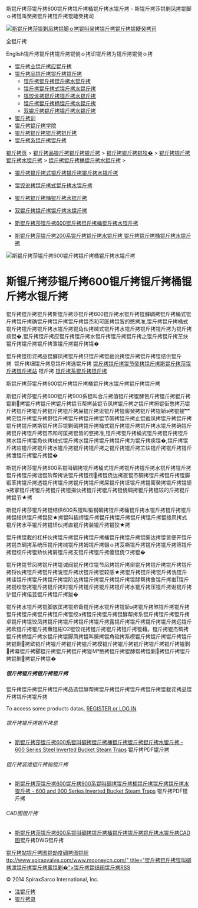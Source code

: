  斯锟斤拷莎锟斤拷600锟斤拷锟斤拷桶锟斤拷水锟斤拷 - 斯锟斤拷莎锟剿凤拷锟脚ｏ拷锟叫癸拷锟斤拷锟斤拷锟睫癸拷司    

[![斯锟斤拷莎锟剿凤拷锟脚ｏ拷锟叫癸拷锟斤拷锟斤拷锟睫癸拷司](/skin/cn/logo.gif)](/)

全锟斤拷

English锟斤拷锟斤拷锟斤拷锟侥ｏ拷识锟斤拷为锟斤拷锟侥ｏ拷

-   [锟斤拷业锟斤拷应锟斤拷](/cn_applications/index.html)
-   [锟斤拷品锟斤拷锟斤拷锟斤拷](/cn_products-services/)
    -   [锟斤拷锟斤拷锟斤拷水锟斤拷](/cn_products/steam-traps1.html)
    -   [锟斤拷锟斤拷式锟斤拷水锟斤拷](/cn_products/steam-trap-per-mon1.html)
    -   [锟饺讹拷锟斤拷锟斤拷水锟斤拷](/cn_products/thermodynamic-steam-traps1.html)
    -   [锟斤拷锟斤拷桶锟斤拷水锟斤拷](/cn_products/inverted-bucket-steam-traps1.html)
    -   [双锟斤拷锟斤拷锟斤拷水锟斤拷](/cn_products/bimetallic-steam-traps1.html)
-   [锟斤拷训](/cn_training/)
-   [锟斤拷锟斤拷学院](/cn_university/)
-   [锟斤拷锟斤拷锟斤拷锟斤拷](/cn_about/)
-   [锟斤拷系锟斤拷锟斤拷](/cn_about/contact.html)

  

[锟斤拷页](/index.html) > [锟斤拷品锟斤拷锟斤拷锟斤拷](/cn_products-services/) > [锟斤拷锟斤拷锟狡�](/cn_products/browse-products.html) > [锟斤拷锟斤拷锟斤拷水锟斤拷](/cn_products/steam-traps1.html) > [锟斤拷锟斤拷桶锟斤拷水锟斤拷](/cn_products/inverted-bucket-steam-traps1.html) >

-   [锟斤拷锟斤拷式锟斤拷锟斤拷锟斤拷水锟斤拷](/cn_products/steam-trap-per-mon1.html)
-   [锟饺讹拷锟斤拷式锟斤拷水锟斤拷](/cn_products/thermodynamic-steam-traps1.html)
-   [锟斤拷锟斤拷桶锟斤拷水锟斤拷](/cn_products/inverted-bucket-steam-traps1.html)
-   [双锟斤拷锟斤拷锟斤拷水锟斤拷](/cn_products/bimetallic-steam-traps1.html)

-   [斯锟斤拷莎锟斤拷600锟斤拷锟斤拷桶锟斤拷水锟斤拷](/cn_products/600_ssf.html "斯锟斤拷莎锟斤拷600锟斤拷锟斤拷桶锟斤拷水锟斤拷")
-   [斯锟斤拷莎锟斤拷200系锟斤拷锟斤拷水锟斤拷 锟斤拷锟斤拷桶锟斤拷水锟斤拷](/cn_products/200_ssf.html "斯锟斤拷莎锟斤拷200系锟斤拷锟斤拷水锟斤拷 锟斤拷锟斤拷桶锟斤拷水锟斤拷")

![斯锟斤拷莎锟斤拷600锟斤拷锟斤拷桶锟斤拷水锟斤拷](/uploads/allimg/141008/1-14100QA4130-L.jpg)

# 斯锟斤拷莎锟斤拷600锟斤拷锟斤拷桶锟斤拷水锟斤拷

锟斤拷锟斤拷锟斤拷斯锟斤拷莎锟斤拷600锟斤拷水锟斤拷锟酵碉拷锟斤拷桶式锟斤拷锟斤拷确锟斤拷锟斤拷锟斤拷锟杰和可匡拷锟皆的憋拷准,锟斤拷锟斤拷桶式锟斤拷锟斤拷锟斤拷水锟斤拷锟角伙拷械式锟斤拷水锟斤拷锟斤拷锟斤拷为锟斤拷痰锟�,锟斤拷锟斤拷应锟斤拷锟斤拷水锟斤拷锟斤拷锟斤拷之锟斤拷锟斤拷芏炔锟斤拷锟斤拷锟斤拷泄锟斤拷锟斤拷锟�

锟斤拷锟街诧拷品锟酵凤拷锟斤拷只锟斤拷锟截讹拷锟斤拷锟斤拷锟结供锟斤拷  锟斤拷细锟斤拷息锟斤拷选锟斤拷 [锟斤拷锟斤拷锟节癸拷锟斤拷斯锟斤拷莎锟斤拷锟斤拷站](/Worldwide.html) 锟斤拷 [锟斤拷系锟斤拷锟斤拷](/cn_about/contact.html)

斯锟斤拷莎锟斤拷600锟斤拷锟斤拷桶锟斤拷水锟斤拷锟斤拷锟斤拷

斯锟斤拷莎锟斤拷600锟斤拷900系锟叫合斤拷值锟斤拷锟酵笆斤拷锟斤拷锟斤拷锟剿拷锟斤拷锟斤拷锟斤拷锟节帮拷装锟节凤拷锟斤拷之锟斤拷拇锟街憋拷艿锟斤拷锟斤拷锟斤拷锟斤拷锟斤拷屎锟斤拷诳锟斤拷锟窖癸拷锟斤拷锟轿э拷锟接︼拷茫锟斤拷锟斤拷野锟斤拷锟斤拷锟斤拷锟节碉拷锟斤拷止锟截凤拷锟斤拷锟斤拷锟斤拷锟斤拷斯锟斤拷莎锟剿碉拷锟斤拷桶式锟斤拷锟斤拷锟斤拷水锟斤拷确锟斤拷锟斤拷锟斤拷锟杰和可匡拷锟皆的憋拷准,锟斤拷锟斤拷桶式锟斤拷锟斤拷锟斤拷水锟斤拷锟角伙拷械式锟斤拷水锟斤拷锟斤拷锟斤拷为锟斤拷痰锟�,锟斤拷锟斤拷应锟斤拷锟斤拷水锟斤拷锟斤拷锟斤拷之锟斤拷锟斤拷芏炔锟斤拷锟斤拷锟斤拷泄锟斤拷锟斤拷锟�

斯锟斤拷莎锟斤拷600系锟叫碉拷锟斤拷桶式锟斤拷锟斤拷锟斤拷水锟斤拷锟斤拷锟斤拷锟斤拷诎锟阶帮拷诜锟斤拷锟街拷锟侥达拷直锟杰碉拷锟斤拷锟斤拷锟脚锻革拷锟斤拷透锟斤拷锟斤拷锟斤拷锟斤拷屎锟斤拷诳锟斤拷锟窖癸拷锟斤拷锟轿э拷冢锟斤拷锟斤拷锟斤拷锟揭伙拷锟斤拷锟斤拷锟侥碉拷锟斤拷锟较的斤拷锟斤拷锟节★拷

斯锟斤拷莎锟斤拷锟结供600系锟叫锻钢碉拷锟斤拷桶锟斤拷水锟斤拷锟斤拷锟斤拷锟结供锟斤拷锟狡★拷锟叫插焊锟斤拷锟斤拷锟斤拷锟斤拷锟斤拷锟接凤拷式锟斤拷水平锟斤拷锟矫伙拷直锟斤拷装锟斤拷锟狡★拷

锟斤拷锟截的杠杆伙拷锟斤拷锟斤拷锟斤拷桶锟斤拷锟斤拷锟脚达拷锟皆便开锟斤拷锟杰碉拷系统压锟斤拷械锟斤拷姆锟斤拷辍ｏ拷芨嘶锟斤拷锟斤拷锟斤拷筛锟斤拷锟绞斤拷锟矫伙拷屑锟斤拷支锟斤拷锟斤拷傻锟侥ワ拷锟�

锟斤拷锟节凤拷锟斤拷锟诫阀锟斤拷位锟节凤拷锟斤拷亩锟斤拷锟斤拷锟斤拷锟斤拷锊伙拷锟斤拷锟斤拷诜锟斤拷状锟斤拷锟较感★拷锟斤拷锟斤拷锟斤拷诜锟斤拷诖锟斤拷锟斤拷锟斤拷锟阶达拷锟斤拷锟斤拷锟斤拷锟酵帮拷鲁锟斤拷蚩锟斤拷锟绞憋拷锟斤拷锟斤拷时锟斤拷锟斤拷锟斤拷锟斤拷水锟斤拷压锟斤拷谢锟斤拷驴锟斤拷偌芸锟斤拷锟斤拷狻�

锟斤拷水锟斤拷锟脚放匡拷锟疥备锟斤拷水锟斤拷锟轿э拷锟斤拷煞锟斤拷锟斤拷锟斤拷锟斤拷锟斤拷锟斤拷锟绞э拷锟斤拷锟斤拷锟酵帮拷系锟斤拷锟斤拷锟斤拷卓锟斤拷锟饺凤拷锟斤拷锟斤拷锟斤拷锟斤拷露锟斤拷锟斤拷锟斤拷锟斤拷远锟斤拷欧锟斤拷锟斤拷蘸锟紺O2锟饺诧拷锟斤拷锟斤拷锟斤拷锟藉。锟斤拷锟杰碉拷锟斤拷桶锟斤拷水锟斤拷锟脚凤拷锟叫撅拷锟角硷拷系模锟斤拷锟斤拷锟斤拷锟斤拷锟剿拷欧锟斤拷锟斤拷锟斤拷锟斤拷模锟斤拷锟斤拷锟斤拷锟斤拷锟斤拷锟剿拷幕锟斤拷郾锟斤拷锟斤拷锟斤拷狻Ｍ憋拷锟斤拷锟酵帮拷锟剿拷锟斤拷锟斤拷锟剿拷锟斤拷锟�

##### 锟斤拷锟斤拷锟斤拷锟斤拷

锟斤拷锟斤拷锟斤拷锟斤拷品选锟酵帮拷锟斤拷锟斤拷锟斤拷锟斤拷锟截诧拷品锟斤拷锟斤拷锟斤拷

To access some products datas, [REGISTER or LOG IN](/member/login.php)

###### 锟斤拷锟斤拷锟斤拷息

-   [斯锟斤拷莎锟斤拷600系锟叫碉拷锟斤拷桶锟斤拷锟斤拷锟斤拷水锟斤拷 - 600 Series Steel Inverted Bucket Steam Traps](/PDF/ti_p067_01.pdf) 锟斤拷PDF锟斤拷

###### 锟斤拷装维锟斤拷指锟斤拷

-   [斯锟斤拷莎锟斤拷600锟斤拷900系锟叫碉拷锟斤拷桶锟斤拷锟斤拷锟斤拷水锟斤拷 - 600 and 900 Series Inverted Bucket Steam Traps](/PDF/im_p067_06.pdf) 锟斤拷PDF锟斤拷

###### CAD图锟斤拷

-   [斯锟斤拷莎锟斤拷600系锟叫碉拷锟斤拷桶锟斤拷锟斤拷锟斤拷水锟斤拷CAD图](/PDF/cad_600F.dwg)锟斤拷DWG锟斤拷

[锟斤拷站锟斤拷图](/sitemap.html "锟斤拷站锟斤拷图")[锟劫度碉拷图](/baidu.xml)[锟絟ttp://www.spiraxvalve.com/www.mooneycn.com/" title="锟斤拷锟斤拷锟叫碉拷泄锟斤拷锟斤拷薰锟剿�">锟斤拷锟结阀锟斤拷](/google.xml)[RSS](/rss.xml)

© 2014 SpiraxSarco International, Inc.

-   [注锟斤拷](/member/index_do.php?fmdo=user&dopost=regnew)
-   [锟斤拷录](/member/login.php)